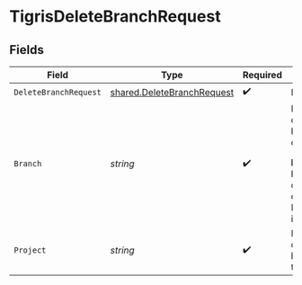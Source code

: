 # TigrisDeleteBranchRequest


## Fields

| Field                                                                                                              | Type                                                                                                               | Required                                                                                                           | Description                                                                                                        |
| ------------------------------------------------------------------------------------------------------------------ | ------------------------------------------------------------------------------------------------------------------ | ------------------------------------------------------------------------------------------------------------------ | ------------------------------------------------------------------------------------------------------------------ |
| `DeleteBranchRequest`                                                                                              | [shared.DeleteBranchRequest](../../../pkg/models/shared/deletebranchrequest.md)                                    | :heavy_check_mark:                                                                                                 | N/A                                                                                                                |
| `Branch`                                                                                                           | *string*                                                                                                           | :heavy_check_mark:                                                                                                 | Name of the database branch to delete. <p></p>**Note**: `main` branch cannot be deleted, use DeleteProject instead |
| `Project`                                                                                                          | *string*                                                                                                           | :heavy_check_mark:                                                                                                 | Delete a database branch in this project                                                                           |